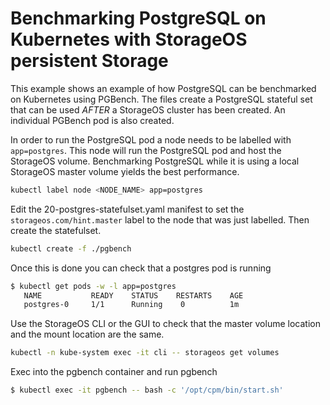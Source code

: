 # Benchmarking PostgreSQL on Kubernetes with StorageOS persistent Storage

This example shows an example of how PostgreSQL can be benchmarked on
Kubernetes using PGBench. The files create a PostgreSQL stateful set that can
be used *AFTER* a StorageOS cluster has been created. An individual PGBench pod
is also created.


In order to run the PostgreSQL pod a node needs to be labelled with
`app=postgres`. This node will run the PostgreSQL pod and host the StorageOS
volume. Benchmarking PostgreSQL while it is using a local StorageOS master
volume yields the best performance.

```bash
kubectl label node <NODE_NAME> app=postgres
```

Edit the 20-postgres-statefulset.yaml manifest to set the
`storageos.com/hint.master` label to the node that was just labelled. Then
create the statefulset.

```bash
kubectl create -f ./pgbench
```
Once this is done you can check that a postgres pod is running

```bash
$ kubectl get pods -w -l app=postgres
   NAME           READY    STATUS    RESTARTS    AGE
   postgres-0     1/1      Running    0          1m
```

Use the StorageOS CLI or the GUI to check that the master volume location and
the mount location are the same. 
```bash
kubectl -n kube-system exec -it cli -- storageos get volumes
```

Exec into the pgbench container and run pgbench

```bash
$ kubectl exec -it pgbench -- bash -c '/opt/cpm/bin/start.sh'
```

